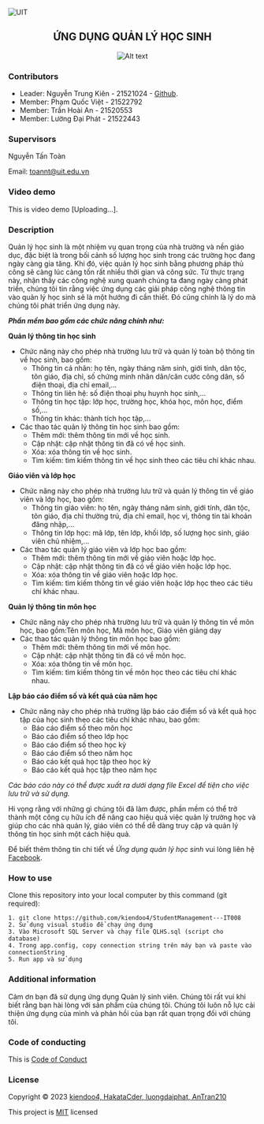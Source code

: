 ![UIT](https://img.shields.io/badge/from-UIT%20VNUHCM-blue?style=for-the-badge&link=https%3A%2F%2Fwww.uit.edu.vn%2F)

 <h2 align="center"> ỨNG DỤNG QUẢN LÝ HỌC SINH </h2>

<p align="center">
  <img src="https://en.uit.edu.vn/sites/vi/files/banner_en.png" alt="Alt text">
</p>


<h3>Contributors</h3>

- Leader: Nguyễn Trung Kiên - 21521024 - [Github](https://github.com/kiendoo4.git).
- Member: Phạm Quốc Việt -  21522792
- Member: Trần Hoài An - 21520553
- Member: Lường Đại Phát - 21522443

<h3>Supervisors</h3>

Nguyễn Tấn Toàn

Email: toannt@uit.edu.vn

<h3>Video demo</h3>

This is video demo [Uploading...].

<h3>Description</h3>
Quản lý học sinh là một nhiệm vụ quan trọng của nhà trường và nền giáo dục, đặc biệt là trong bối cảnh số lượng học sinh trong các trường học đang ngày càng gia tăng. Khi đó, việc quản lý học sinh bằng phương pháp thủ công sẽ càng lúc càng tốn rất nhiều thời gian và công sức. Từ thực trạng này, nhận thấy các công nghệ xung quanh chúng ta đang ngày càng phát triển, chúng tôi tin rằng việc ứng dụng các giải pháp công nghệ thông tin vào quản lý học sinh sẽ là một hướng đi cần thiết. Đó cũng chính là lý do mà chúng tôi phát triển ứng dụng này. 

***Phần mềm bao gồm các chức năng chính như:***

**Quản lý thông tin học sinh**
- Chức năng này cho phép nhà trường lưu trữ và quản lý toàn bộ thông tin về học sinh, bao gồm:
  - Thông tin cá nhân: họ tên, ngày tháng năm sinh, giới tính, dân tộc, tôn giáo, địa chỉ, số chứng minh nhân dân/căn cước công dân, số điện thoại, địa chỉ email,...
  - Thông tin liên hệ: số điện thoại phụ huynh học sinh,...
  - Thông tin học tập: lớp học, trường học, khóa học, môn học, điểm số,...
  - Thông tin khác: thành tích học tập,...
- Các thao tác quản lý thông tin học sinh bao gồm:
  - Thêm mới: thêm thông tin mới về học sinh.
  - Cập nhật: cập nhật thông tin đã có về học sinh.
  - Xóa: xóa thông tin về học sinh.
  - Tìm kiếm: tìm kiếm thông tin về học sinh theo các tiêu chí khác nhau.

**Giáo viên và lớp học**
- Chức năng này cho phép nhà trường lưu trữ và quản lý thông tin về giáo viên và lớp học, bao gồm:
  - Thông tin giáo viên: họ tên, ngày tháng năm sinh, giới tính, dân tộc, tôn giáo, địa chỉ thường trú, địa chỉ email, học vị, thông tin tài khoản đăng nhập,...
  - Thông tin lớp học: mã lớp, tên lớp, khối lớp, số lượng học sinh, giáo viên chủ nhiệm,...
- Các thao tác quản lý giáo viên và lớp học bao gồm:
  - Thêm mới: thêm thông tin mới về giáo viên hoặc lớp học.
  - Cập nhật: cập nhật thông tin đã có về giáo viên hoặc lớp học.
  - Xóa: xóa thông tin về giáo viên hoặc lớp học.
  - Tìm kiếm: tìm kiếm thông tin về giáo viên hoặc lớp học theo các tiêu chí khác nhau.

**Quản lý thông tin môn học**
- Chức năng này cho phép nhà trường lưu trữ và quản lý thông tin về môn học, bao gồm:Tên môn học, Mã môn học, Giáo viên giảng dạy
- Các thao tác quản lý thông tin môn học bao gồm:
  - Thêm mới: thêm thông tin mới về môn học.
  - Cập nhật: cập nhật thông tin đã có về môn học.
  - Xóa: xóa thông tin về môn học.
  - Tìm kiếm: tìm kiếm thông tin về môn học theo các tiêu chí khác nhau.


**Lập báo cáo điểm số và kết quả của năm học**
- Chức năng này cho phép nhà trường lập báo cáo điểm số và kết quả học tập của học sinh theo các tiêu chí khác nhau, bao gồm:
  - Báo cáo điểm số theo môn học
  - Báo cáo điểm số theo lớp học
  - Báo cáo điểm số theo học kỳ
  - Báo cáo điểm số theo năm học
  - Báo cáo kết quả học tập theo học kỳ
  - Báo cáo kết quả học tập theo năm học
 
*Các báo cáo này có thể được xuất ra dưới dạng file Excel để tiện cho việc lưu trữ và sử dụng.*

Hi vọng rằng với những gì chúng tôi đã làm được, phần mềm có thể trở thành một công cụ hữu ích để nâng cao hiệu quả việc quản lý trường học và giúp cho các nhà quản lý, giáo viên có thể dễ dàng truy cập và quản lý thông tin học sinh một cách hiệu quả.

Để biết thêm thông tin chi tiết về *Ứng dụng quản lý học sinh* vui lòng liên hệ [Facebook](https://www.facebook.com/kiendoo4).


<h3>How to use</h3>

Clone this repository into your local computer by this command (git required):
<p>

    1. git clone https://github.com/kiendoo4/StudentManagement---IT008
    2. Sử dụng visual studio để chạy ứng dụng
    3. Vào Microsoft SQL Server và chạy file QLHS.sql (script cho database)
    4. Trong app.config, copy connection string trên máy bạn và paste vào connectionString
    5. Run app và sử dụng
    
</p>

<h3>Additional information</h3>
Cảm ơn bạn đã sử dụng ứng dụng Quản lý sinh viên. Chúng tôi rất vui khi biết rằng bạn hài lòng với sản phẩm của chúng tôi. Chúng tôi luôn nỗ lực cải thiện ứng dụng của mình và phản hồi của bạn rất quan trọng đối với chúng tôi.

<h3>Code of conducting</h3>

This is [Code of Conduct](https://github.com/kiendoo4/StudentManagement---IT008/blob/master/CODE_OF_CONDUCT.md)

<h3>License</h3>

Copyright © 2023 [kiendoo4, HakataCder, luongdaiphat, AnTran210](https://github.com/kiendoo4/IT008.git)

This project is [MIT](https://github.com/kiendoo4/StudentManagement---IT008/blob/master/LICENSE) licensed
